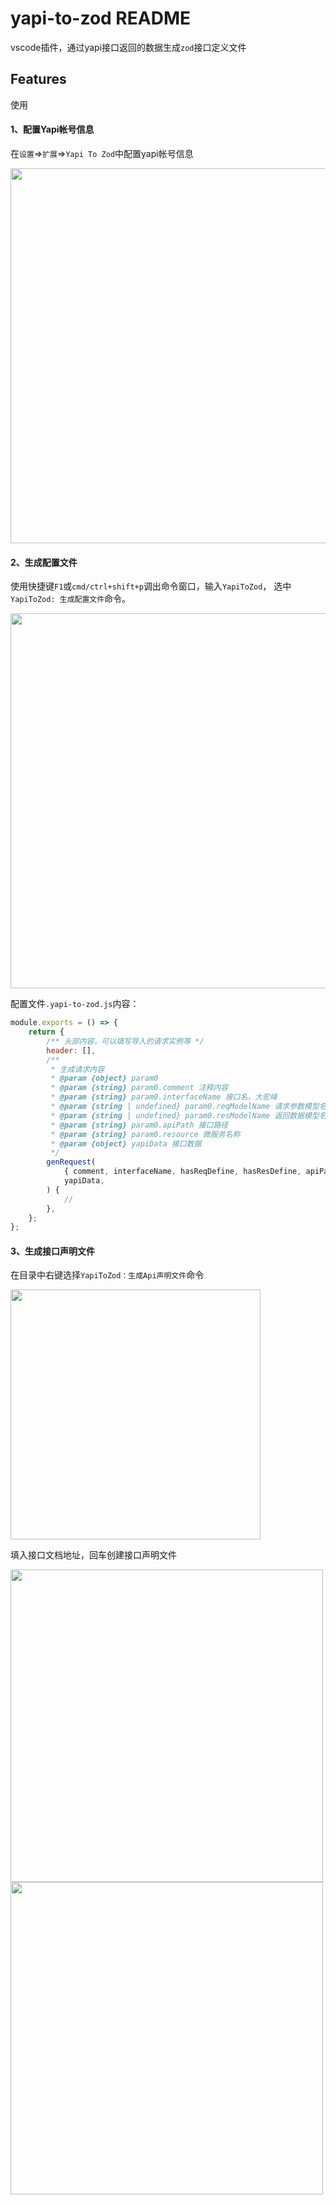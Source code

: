 # yapi-to-zod README

vscode插件，通过yapi接口返回的数据生成`zod`接口定义文件

## Features

使用

#### 1、配置Yapi帐号信息

在`设置`=>`扩展`=>`Yapi To Zod`中配置yapi帐号信息

<img src="https://gitee.com/limya/pico-imgs/raw/master/imgs/config.png" width="600" />

#### 2、生成配置文件

使用快捷键`F1`或`cmd/ctrl+shift+p`调出命令窗口，输入`YapiToZod`，
选中`YapiToZod: 生成配置文件`命令。

<img src="https://gitee.com/limya/pico-imgs/raw/master/imgs/command.png" width="600" />

<br />

配置文件`.yapi-to-zod.js`内容：

```js
module.exports = () => {
	return {
		/** 头部内容，可以填写导入的请求实例等 */
		header: [],
		/**
		 * 生成请求内容
		 * @param {object} param0
		 * @param {string} param0.comment 注释内容
		 * @param {string} param0.interfaceName 接口名，大驼峰
		 * @param {string | undefined} param0.reqModelName 请求参数模型名
		 * @param {string | undefined} param0.resModelName 返回数据模型名
		 * @param {string} param0.apiPath 接口路径
		 * @param {string} param0.resource 微服务名称
		 * @param {object} yapiData 接口数据
		 */
		genRequest(
			{ comment, interfaceName, hasReqDefine, hasResDefine, apiPath },
			yapiData,
		) {
			//
		},
	};
};
```

#### 3、生成接口声明文件

在目录中右键选择`YapiToZod：生成Api声明文件`命令

<img src="https://gitee.com/limya/pico-imgs/raw/master/imgs/create-api-file.png" width="400" />

填入接口文档地址，回车创建接口声明文件

<img src="https://gitee.com/limya/pico-imgs/raw/master/imgs/image-20250331100236952.png" width="500" />
<img src="https://gitee.com/limya/pico-imgs/raw/master/imgs/image-20250331100341764.png" width="500" />
